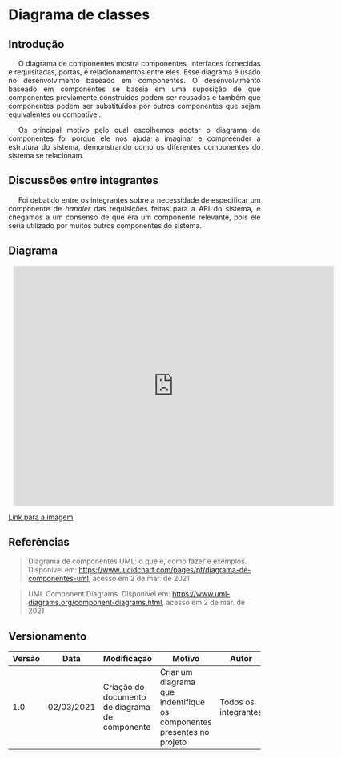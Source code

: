 # Diagrama de classes

## Introdução

<p style="text-indent: 20px; text-align: justify">
O diagrama de componentes mostra componentes, interfaces fornecidas e requisitadas, portas, e relacionamentos entre eles. Esse diagrama é usado no desenvolvimento baseado em componentes. O desenvolvimento baseado em componentes se baseia em uma suposição de que componentes previamente construídos podem ser reusados e também que componentes podem ser substituídos por outros componentes que sejam equivalentes ou compatível.
</p>

<p style="text-indent: 20px; text-align: justify">
Os principal motivo pelo qual escolhemos adotar o diagrama de componentes foi porque ele nos ajuda a imaginar e compreender a estrutura do sistema, demonstrando como os diferentes componentes do sistema se relacionam.
</p>

## Discussões entre integrantes

<p style="text-indent: 20px; text-align: justify">
Foi debatido entre os integrantes sobre a necessidade de especificar um componente de <em>handler</em> das requisições feitas para a API do sistema, e chegamos a um consenso de que era um componente relevante, pois ele seria utilizado por muitos outros componentes do sistema.
</p>

## Diagrama

<div style="width: 640px; height: 480px; margin: 10px; position: relative;"><iframe allowfullscreen frameborder="0" style="width:640px; height:480px" src="https://lucid.app/documents/embeddedchart/ab2a10fd-2c15-43d4-8e2c-75f2576615d8" id="WtHg8SJUvdvi"></iframe></div>

<a href="https://drive.google.com/file/d/1xU5zW2MU66O0srtWuXSoXb3pZectBMDB/view?usp=sharing" target="_blank" rel="noopener">Link para a imagem</a>

## Referências

> Diagrama de componentes UML: o que é, como fazer e exemplos. Disponível em: https://www.lucidchart.com/pages/pt/diagrama-de-componentes-uml, acesso em 2 de mar. de 2021

> UML Component Diagrams. Disponível em: https://www.uml-diagrams.org/component-diagrams.html, acesso em 2 de mar. de 2021

## Versionamento

| Versão | Data       | Modificação               | Motivo | Autor         |
| ------ | ---------- | ------------------------- | ------ | ------------- |
|  1.0  | 02/03/2021 | Criação do documento de diagrama de componente | Criar um diagrama que indentifique os componentes presentes no projeto | Todos os integrantes |
